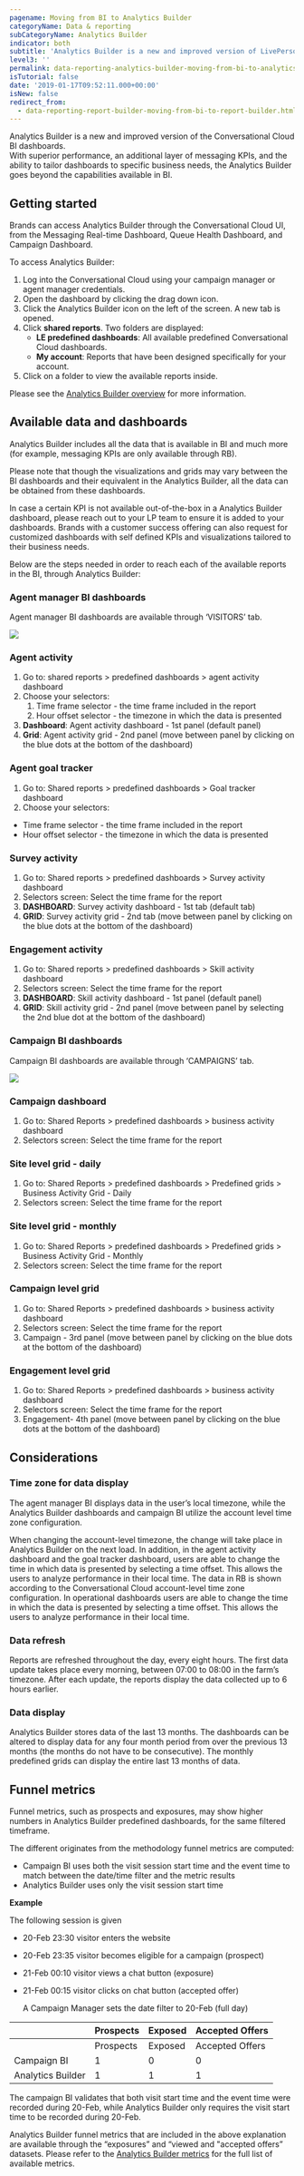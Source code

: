 ```yaml
---
pagename: Moving from BI to Analytics Builder
categoryName: Data & reporting
subCategoryName: Analytics Builder
indicator: both
subtitle: 'Analytics Builder is a new and improved version of LivePerson BI dashboards '
level3: ''
permalink: data-reporting-analytics-builder-moving-from-bi-to-analytics-builder.html
isTutorial: false
date: '2019-01-17T09:52:11.000+00:00'
isNew: false
redirect_from:
  - data-reporting-report-builder-moving-from-bi-to-report-builder.html
---
```

Analytics Builder is a new and improved version of the Conversational Cloud BI dashboards.  
With superior performance, an additional layer of messaging KPIs, and the ability to tailor dashboards to specific business needs, the Analytics Builder goes beyond the capabilities available in BI.

## Getting started

Brands can access Analytics Builder through the Conversational Cloud UI, from the Messaging Real-time Dashboard, Queue Health Dashboard, and Campaign Dashboard.

To access Analytics Builder:

1. Log into the Conversational Cloud using your campaign manager or agent manager credentials.
2. Open the dashboard by clicking the drag down icon.
3. Click the Analytics Builder icon on the left of the screen. A new tab is opened.
4. Click **shared reports**. Two folders are displayed:
   * **LE predefined dashboards**: All available predefined Conversational Cloud dashboards.
   * **My account**: Reports that have been designed specifically for your account.
5. Click on a folder to view the available reports inside.

Please see the [Analytics Builder overview](data-reporting-report-builder-report-builder-overview.html) for more information.

## Available data and dashboards

Analytics Builder includes all the data that is available in BI and much more (for example, messaging KPIs are only available through RB).

Please note that though the visualizations and grids may vary between the BI dashboards and their equivalent in the Analytics Builder, all the data can be obtained from these dashboards.

In case a certain KPI is not available out-of-the-box in a Analytics Builder dashboard, please reach out to your LP team to ensure it is added to your dashboards. Brands with a customer success offering can also request for customized dashboards with self defined KPIs and visualizations tailored to their business needs.

Below are the steps needed in order to reach each of the available reports in the BI, through Analytics Builder:

### Agent manager BI dashboards

Agent manager BI dashboards are available through ‘VISITORS’ tab.

![](/img/moving-from-BI-RB1.jpg)

### Agent activity

1. Go to: shared reports > predefined dashboards > agent activity dashboard
2. Choose your selectors:
   1. Time frame selector - the time frame included in the report
   2. Hour offset selector - the timezone in which the data is presented
3. **Dashboard**: Agent activity dashboard - 1st panel (default panel)
4. **Grid**: Agent activity grid - 2nd panel (move between panel by clicking on the blue dots at the bottom of the dashboard)

### Agent goal tracker

1. Go to: Shared reports > predefined dashboards > Goal tracker dashboard
2. Choose your selectors:

* Time frame selector - the time frame included in the report
* Hour offset selector - the timezone in which the data is presented

### Survey activity

1. Go to: Shared reports > predefined dashboards > Survey activity dashboard
2. Selectors screen: Select the time frame for the report
3. **DASHBOARD**: Survey activity dashboard - 1st tab (default tab)
4. **GRID**: Survey activity grid - 2nd tab (move between panel by clicking on the blue dots at the bottom of the dashboard)

### Engagement activity

1. Go to: Shared reports > predefined dashboards > Skill activity dashboard
2. Selectors screen: Select the time frame for the report
3. **DASHBOARD**: Skill activity dashboard - 1st panel (default panel)
4. **GRID**: Skill activity grid - 2nd panel (move between panel by selecting the 2nd blue dot at the bottom of the dashboard)

### Campaign BI dashboards

Campaign BI dashboards are available through ‘CAMPAIGNS’ tab.

![](/img/moving-from-BI-RB2.jpg)

### Campaign dashboard

1. Go to: Shared Reports > predefined dashboards > business activity dashboard
2. Selectors screen: Select the time frame for the report

### Site level grid - daily

1. Go to: Shared Reports > predefined dashboards > Predefined grids > Business Activity Grid - Daily
2. Selectors screen: Select the time frame for the report

### Site level grid - monthly

1. Go to: Shared Reports > predefined dashboards > Predefined grids > Business Activity Grid - Monthly
2. Selectors screen: Select the time frame for the report

### Campaign level grid

1. Go to: Shared Reports > predefined dashboards > business activity dashboard
2. Selectors screen: Select the time frame for the report
3. Campaign - 3rd panel (move between panel by clicking on the blue dots at the bottom of the dashboard)

### Engagement level grid

1. Go to: Shared Reports > predefined dashboards > business activity dashboard
2. Selectors screen: Select the time frame for the report
3. Engagement- 4th panel (move between panel by clicking on the blue dots at the bottom of the dashboard)

## Considerations

### Time zone for data display

The agent manager BI displays data in the user’s local timezone, while the Analytics Builder dashboards and campaign BI utilize the account level time zone configuration.

When changing the account-level timezone, the change will take place in Analytics Builder on the next load. In addition, in the agent activity dashboard​ and the goal tracker dashboard, ​users are able to change the time in which data is presented by selecting a time offset. This allows the users to analyze performance in their local time. The data in RB is shown according to the Conversational Cloud account-level time zone configuration. In operational dashboards users are able to change the time in which the data is presented by selecting a time offset. This allows the users to analyze performance in their local time.

### Data refresh

Reports are refreshed throughout the day, every eight hours. The first data update takes place every morning, between 07:00 to 08:00 in the farm’s timezone. After each update, the reports display the data collected up to 6 hours earlier.

### Data display

Analytics Builder stores data of the last 13 months. The dashboards can be altered to display data for any four month period from over the previous 13 months (the months do not have to be consecutive). The monthly predefined grids can display the entire last 13 months of data.

## Funnel metrics

Funnel metrics, such as prospects and exposures, may show higher numbers in Analytics Builder predefined dashboards, for the same filtered timeframe.

The different originates from the methodology funnel metrics are computed:

* Campaign BI uses both the visit session start time and the event time to match between the date/time filter and the metric results
* Analytics Builder uses only the visit session start time

**Example**

The following session is given

* 20-Feb 23:30 visitor enters the website
* 20-Feb 23:35 visitor becomes eligible for a campaign (prospect)
* 21-Feb 00:10 visitor views a chat button (exposure)
* 21-Feb 00:15 visitor clicks on chat button (accepted offer)

  A Campaign Manager sets the date filter to 20-Feb (full day)

|  | Prospects | Exposed | Accepted Offers |
| --- | --- | --- | --- |
|  | Prospects | Exposed | Accepted Offers |
| Campaign BI | 1 | 0 | 0 |
| Analytics Builder | 1 | 1 | 1 |

The campaign BI validates that both visit start time and the event time were recorded during 20-Feb, while Analytics Builder only requires the visit start time to be recorded during 20-Feb.

Analytics Builder funnel metrics that are included in the above explanation are available through the “exposures” and “viewed and "accepted offers” datasets. Please refer to the [Analytics Builder metrics](https://developers.liveperson.com/essential-resources-report-builder-data-metrics.html) for the full list of available metrics.
